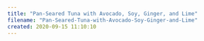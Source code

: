 ```yaml
---
title: "Pan-Seared Tuna with Avocado, Soy, Ginger, and Lime"
filename: "Pan-Seared-Tuna-with-Avocado-Soy-Ginger-and-Lime"
created: 2020-09-15 11:10:10
---
```

